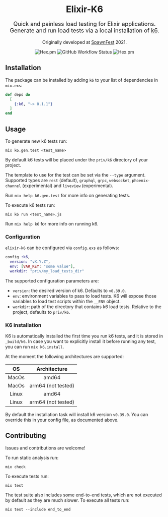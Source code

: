 <div align="center">
  <h1 style="width: 100%; text-align: center">Elixir-K6</h1>
  <p style="font-size: 18px; white-space: pre-line">Quick and painless load testing for Elixir applications.
    Generate and run load tests via a local installation of <a href="https://k6.io">k6</a>.
  </p>
  <p>
    Originally developed at <a href="https://spawnfest.org/">SpawnFest</a> 2021.
  </p>
</div>
<div align="center" style="text-align: center;">
  <img alt="Hex.pm" src="https://img.shields.io/hexpm/l/k6">
  <img alt="GitHub Workflow Status" src="https://img.shields.io/github/workflow/status/besughi/elixir-k6/ci">
  <img alt="Hex.pm" src="https://img.shields.io/hexpm/v/k6">
</div>

## Installation

The package can be installed by adding `k6` to your list of dependencies in `mix.exs`:

```elixir
def deps do
  [
    {:k6, "~> 0.1.1"}
  ]
end
```

## Usage

To generate new k6 tests run:

```shell
mix k6.gen.test <test_name>
```

By default k6 tests will be placed under the `priv/k6` directory of your project.

The template to use for the test can be set via the `--type` argument.
Supported types are `rest` (default), `graphql`, `grpc`, `websocket`, `phoenix-channel` (experimental) and `liveview` (experimental).

Run `mix help k6.gen.test` for more info on generating tests.

To execute k6 tests run:

```shell
mix k6 run <test_name>.js
```

Run `mix help k6` for more info on running k6.

### Configuration

`elixir-k6` can be configured via `config.exs` as follows:

```elixir
config :k6,
  version: "vX.Y.Z",
  env: [VAR_KEY: "some value"],
  workdir: "priv/my_load_tests_dir"
```

The supported configuration parameters are:

- `version`: the desired version of k6. Defaults to `v0.39.0`.
- `env`: environment variables to pass to load tests. K6 will expose those variables to load test scripts within the `__ENV` object.
- `workdir`: path of the directory that contains k6 load tests. Relative to the project, defaults to `priv/k6`.

### K6 installation

K6 is automatically installed the first time you run k6 tests, and it is stored in `_build/k6`.
In case you want to explicitly install it before running any test, you can run `mix k6.install`.

At the moment the following architectures are supported:

|  OS   |    Architecture    |
| :---: | :----------------: |
| MacOs |       amd64        |
| MacOs | arm64 (not tested) |
| Linux |       amd64        |
| Linux | arm64 (not tested) |

By default the installation task will install k6 version `v0.39.0`.
You can override this in your config file, as documented above.

## Contributing

Issues and contributions are welcome!

To run static analysis run:

```shell
mix check
```

To execute tests run:

```shell
mix test
```

The test suite also includes some end-to-end tests, which are not executed by default as they are much slower.
To execute all tests run:

```shell
mix test --include end_to_end
```

